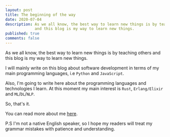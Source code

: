 ```yaml
---
layout: post
title: The beginning of the way
date: 2020-07-04
description: As we all know, the best way to learn new things is by teaching others 
             and this blog is my way to learn new things.
published: true
comments: false
---
```


As we all know, the best way to learn new things is by teaching others 
and this blog is my way to learn new things.

I will mainly write on this blog about software development in terms of my 
main programming languages, i.e `Python` and `JavaScript`.

Also, I'm going to write here about the programming languages and technologies I learn.
At this moment my main interest is `Rust`, `Erlang/Elixir` and `ML`/`DL`/`NLP`.

So, that's it.

You can read more about me [here](https://isaak.dev/about).

P.S I'm not a native English speaker, so I hope my readers will treat my 
grammar mistakes with patience and understanding.
